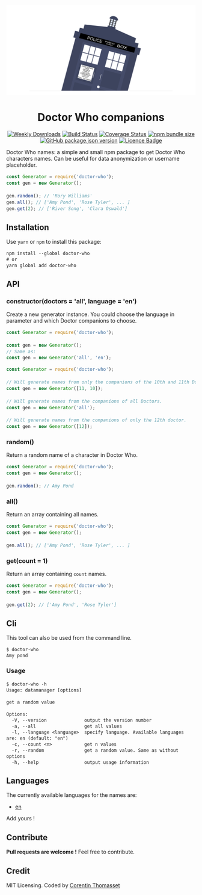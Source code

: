 <p align="center">
    <img src=".github/logo.png" alt="logo" width="600">
    <h1 align="center">Doctor Who companions</h1>
</p>

<p align="center">
    <a href="https://www.npmjs.com/package/doctor-who"><img src="https://img.shields.io/npm/dw/doctor-who.svg" alt="Weekly Downloads" /></a>
    <a href="https://travis-ci.com/CorentinTh/doctor-who"><img src="https://travis-ci.com/CorentinTh/doctor-who.svg?branch=master" alt="Build Status" /></a>
    <a href='https://coveralls.io/github/CorentinTh/doctor-who?branch=master'><img src='https://coveralls.io/repos/github/CorentinTh/doctor-who/badge.svg?branch=master' alt='Coverage Status' /></a>
    <a href="https://www.npmjs.com/package/doctor-who"><img src="https://img.shields.io/bundlephobia/minzip/doctor-who.svg" alt="npm bundle size" /></a>
    <a href="https://www.npmjs.com/package/doctor-who"><img src="https://img.shields.io/github/package-json/v/CorentinTh/doctor-who.svg" alt="GitHub package.json version" /></a>
    <a href='LICENCE'><img src="https://img.shields.io/github/license/CorentinTh/doctor-who.svg" alt="Licence Badge" /></a>
</p>

Doctor Who names: a simple and small npm package to get Doctor Who characters names. Can be useful for data anonymization or username placeholder.


```javascript
const Generator = require('doctor-who');
const gen = new Generator();

gen.random(); // 'Rory Williams'
gen.all(); // ['Amy Pond', 'Rose Tyler', ... ]
gen.get(2); // ['River Song', 'Clara Oswald']
```

## Installation

Use `yarn` or `npm` to install this package:

```shell
npm install --global doctor-who
# or
yarn global add doctor-who
```


## API

### constructor(doctors = 'all', language = 'en')

Create a new generator instance. You could choose the language in parameter and which Doctor companions to choose.

```javascript
const Generator = require('doctor-who');

const gen = new Generator();
// Same as:
const gen = new Generator('all', 'en');
```

```javascript
const Generator = require('doctor-who');

// Will generate names from only the companions of the 10th and 11th Doctor.
const gen = new Generator([11, 10]);

// Will generate names from the companions of all Doctors.
const gen = new Generator('all');

// Will generate names from the companions of only the 12th doctor.
const gen = new Generator([12]);
```

### random()

Return a random name of a character in Doctor Who.

```javascript
const Generator = require('doctor-who');
const gen = new Generator();

gen.random(); // Amy Pond
```

### all()

Return an array containing all names.

```javascript
const Generator = require('doctor-who');
const gen = new Generator();

gen.all(); // ['Amy Pond', 'Rose Tyler', ... ]
```

### get(count = 1)

Return an array containing `count` names.

```javascript
const Generator = require('doctor-who');
const gen = new Generator();

gen.get(2); // ['Amy Pond', 'Rose Tyler']
```

## Cli

This tool can also be used from the command line.

```shell
$ doctor-who
Amy pond
```

### Usage

```shell
$ doctor-who -h
Usage: datamanager [options]

get a random value

Options:
  -V, --version              output the version number
  -a, --all                  get all values
  -l, --language <language>  specify language. Available languages are: en (default: "en")
  -c, --count <n>            get n values
  -r, --random               get a random value. Same as without options
  -h, --help                 output usage information
```

## Languages

The currently available languages for the names are:

* [en](data/en.json)

Add yours !

## Contribute

**Pull requests are welcome !** Feel free to contribute. 

## Credit

MIT Licensing. Coded by [Corentin Thomasset](//corentin-thomasset.fr) 
